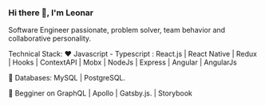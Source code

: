 ### Hi there 👋, I'm Leonar
Software Engineer passionate, problem solver, team behavior and collaborative personality.

Technical Stack:
❤️ Javascript -  Typescript : React.js | React Native | Redux | Hooks | ContextAPI | Mobx | NodeJs | Express | Angular | AngularJs

💾 Databases: MySQL | PostgreSQL.

🔰 Begginer on GraphQL | Apollo | Gatsby.js. | Storybook

